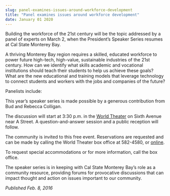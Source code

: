 ```yaml
---
slug: panel-examines-issues-around-workforce-development
title: "Panel examines issues around workforce development"
date: January 01 2020
---
```


 
<p>
  Building the workforce of the 21st century will be the topic addressed by a
  panel of experts on March 2, when the President’s Speaker Series resumes at
  Cal State Monterey Bay.
</p>
<p>
  A thriving Monterey Bay region requires a skilled, educated workforce to power
  future high&#45;tech, high&#45;value, sustainable industries of the 21st
  century. How can we identify what skills academic and vocational institutions
  should teach their students to help us achieve these goals? What are the new
  educational and training models that leverage technology to connect students
  and workers with the jobs and companies of the future?
</p>
<p>Panelists include:</p>
<p>
  This year’s speaker series is made possible by a generous contribution from
  Bud and Rebecca Colligan.
</p>
<p>
  The discussion will start at 3:30 p.m. in the
  <a href="https://csumb.edu/maps">World Theater</a> on Sixth Avenue near A
  Street. A question&#45;and&#45;answer session and a public reception will
  follow.
</p>
<p>
  The community is invited to this free event. Reservations are requested and
  can be made by calling the World Theater box office at 582&#45;4580, or
  <a href="https://csumb.edu/rsvp">online</a>.
</p>
<p>
  To request special accommodations or for more information, call the box
  office.
</p>
<p>
  The speaker series is in keeping with Cal State Monterey Bay’s role as a
  community resource, providing forums for provocative discussions that can
  impact thought and action on issues important to our community.
</p>
<p><em>Published Feb. 8, 2016</em></p>
 
